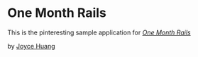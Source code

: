 # One Month Rails 

This is the pinteresting sample application for 
[*One Month Rails*](onemonthrails.com)

by [Joyce Huang](http://joycehliting.com)